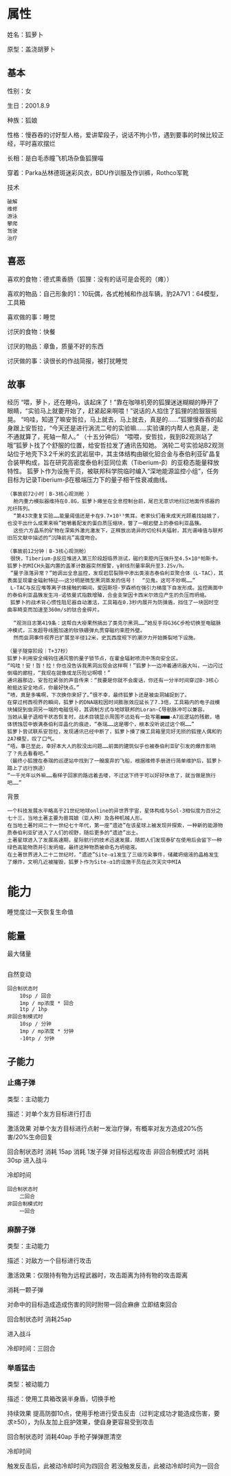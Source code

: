 # 属性

姓名：狐萝卜

原型：盖浇胡萝卜

## 基本

性别：女

生日：2001.8.9

种族：狐娘

性格：慢吞吞的讨好型人格，爱讲荤段子，说话不拘小节，遇到要事的时候比较正经，平时喜欢摆烂

长相：是白毛赤瞳飞机场杂鱼狐狸喵

穿着：Parka丛林德斑迷彩风衣，BDU作训服及作训裤，Rothco军靴

技术

```
破解
维修
游泳
攀爬
驾驶
治疗
```

## 喜恶

喜欢的食物：德式熏香肠（狐狸：没有的话可是会死的（瘫））

喜欢的物品：自己形象的1：10玩偶，各式枪械和作战车辆，豹2A7V1：64模型，工具箱

喜欢做的事：睡觉

讨厌的食物：快餐

讨厌的物品：章鱼，质量不好的东西

讨厌做的事：读很长的作战简报，被打扰睡觉

## 故事

经历
     “喂，萝卜，还在睡吗，该起床了！”靠在咖啡机旁的狐狸迷迷糊糊的睁开了眼睛，“实验马上就要开始了，赶紧起来啊喂！”说话的人掐住了狐狸的脸狠狠摇晃。
	 “呜哇，知道了嘛安哲拉，马上就去，马上就去，真是的……”狐狸慢吞吞的起身跟上安哲拉，“今天还是进行涡流二号的实验嘛……实验课的内帮人也真是，走不通就算了，死轴一帮人。”
	（十五分钟后）
     “喂喂，安哲拉，我到B2观测站了哦”狐萝卜找了个舒服的位置，给安哲拉发了通讯告知她。
	 涡轮二号实验站B2观测站位于地壳下3.2千米的玄武岩层中，其主体结构由碳化钽合金与泰伯利亚矿晶复合装甲构成，旨在研究高密度泰伯利亚同位素（Tiberium-β）的亚稳态能量释放特性。
	 狐萝卜作为设施干员，被联邦科学院临时编入“深地能源监控小组”，任务目标为记录Tiberium-β在极端压力下的量子相干性衰减曲线。

	（事故前72小时｜B-3核心观测舱 ）
      舱内重力模拟器维持在0.8G，狐萝卜瘫坐在全息控制台前，尾巴无意识地扫过地面传感器的光纤阵列。
	  “第43次重复实验……能量阈值还是卡在9.7×10¹⁵焦耳。老家伙们看来成天光顾着找姑娘了，也没干出什么成果来嘛”她嚼着配发的蛋白质压缩块，瞥了一眼岩壁上的泰伯利亚晶簇。
	  这些六方晶系的矿物在深紫外激光激发下，正释放出诡异的切伦科夫辐射，其光谱峰值与联邦旧历文献中描述的“沉降前兆”高度吻合。  

	（事故前12分钟｜B-3核心观测舱）
     很快，Tiberium-β反应堆进入第三阶段超临界测试，磁约束腔内压强升至4.5×10⁸帕斯卡。狐萝卜的MICH头盔内置的盖革计数器突然报警，γ射线剂量率飙升至3.2Sv/h。
	 “量子涨落异常？”她调出全息监控，发现岩层裂隙中渗出类液态泰伯利亚聚合体（L-TAC），其表面呈现霍金辐射特征——这分明是微型黑洞蒸发的信号！  “见鬼，这可不妙啊……”
	 L-TAC与反应堆等离子体接触的瞬间，爱因斯坦-罗森桥在强引力梯度下自发形成。监控画面中的泰伯利亚晶簇发生冯·诺依曼式指数增殖，合金支架因卡西米尔效应产生的负压而坍缩。
	 狐萝卜的战术背心惯性阻尼器自动激活，工具箱在0.3秒内展开为防弹盾，挡住了一块因时空曲率畸变而加速至360m/s的钛合金碎片。  

      “观测日志第419条：这帮白大褂果然搞出了类克尔黑洞……”她反手将G36C步枪切换至电磁脉冲模式，三发超导线圈加速的钕铁硼弹丸贯穿磁约束腔外壁。
	  然而虫洞事件视界已扩展至半径12米，史瓦西度规下的潮汐力开始撕裂地下设施。  

	（量子隧穿阶段｜T+37秒）
    狐萝卜利用安全绳钩住通风管的量子锁节点，在霍金辐射喷流中荡向安全区。
	“呜哇！安！哲！拉！你也没告诉我黑洞出现会这样啊！”狐萝卜一边冲着通讯器大叫，一边闪过倒塌的廊柱，“我现在就像成龙历险记啊喂！”
	通讯器那边，安哲拉紧张的声音传来：“我要是你就不会废话，你还有一分半时间穿过B-3核心舱抵达安全地点，你最好快点。”
	“啧，真是多嘴啊，下次换你来好了。”很不幸，最终狐萝卜还是被虫洞捕捉到了。
	在穿过柯西视界的瞬间，狐萝卜的DNA端粒因时间膨胀效应延长了7.3倍，工具箱内的电子战模块捕捉到虫洞另一端的电磁信号，其调制方式与地球联邦的Loran-C导航脉冲可以兼容。
	当她从量子退相干状态恢复时，战术目镜显示周围不远处有一处写着■■■-A7巡逻站的残骸，墙体锈蚀层中嵌满泰伯利亚晶化的痕迹，“泰瑞……这是哪个，根本没听说过这个啊……”
	狐萝卜尝试联系安哲拉，发现通讯已经中断了，狐萝卜摸了摸工具箱里完好无损的狐狸人偶和豹2A7模型，叹了口气。
	“唔，事已至此，幸好本大人的胶没出问题……前面的建筑似乎也被泰伯利亚矿引发的爆炸影响了？先去看看吧。”
	（最终小狐狸在泰瑞的巡逻站中找到了一艘废弃的飞船，根据维修手册进行简单维护后，狐萝卜踏上了远行旅途）
	“一千光年以外嘛……看样子回家的路远着去喽，不过这下终于可以好好休息了，就当做是旅行吧……”



背景

```
一个科技发展水平略高于21世纪地球online的异世界宇宙，星体构成与Sol-3相似度为百分之七十三，当地土著主要为兽耳娘（亚人种）及各种机械人形。
在当地土著时间二十一世纪七十年代，第一座“遗迹”在该星球上被发现并探索，一种新的能源物质泰伯利亚矿进入了人们的视野，随后更多的“遗迹”出土。
土著星球进入了发展高速期，星际航行的技术迅速发展，随即人们发现泰矿在使用后会留下一种绿色高能物质并引发坍缩，最终这种物质被命名为坍缩液。
在土著世界进入二十二世纪时，“遗迹”Site-α1发生了三级污染事件，储藏坍缩液的晶格发生了爆炸，文明几近被摧毁，狐萝卜作为Site-α1的设施干员在此次天灾中MIA
```

# 能力
睡觉度过一天恢复生命值

## 能量

最大储量
```

```

自然变动

```
回合制状态时
	10sp / 回合
	1mp / mp浓度 * 回合
	1tp / 1hp 
非回合制模式时
	10sp / 分钟
	1mp / mp浓度 * 分钟
	-10tp / 分钟
```

## 子能力

### 止痛子弹

类型：主动能力

描述：对单个友方目标进行打击

激活效果
   对单个友方目标进行点射一发治疗弹，有概率对友方造成20%伤害/20%生命回复
   
回合制状态时
	消耗 15ap
	消耗 1发子弹
	对目标远程攻击
非回合制模式时
	消耗 30sp
	进入战斗


冷却时间

```
回合制状态时
	二回合
非回合制模式时
	一回合
```

### 麻醉子弹

类型：主动能力

描述：对敌方一个目标进行攻击

激活效果：仅限持有物为远程武器时，攻击距离为持有物的攻击距离

消耗一颗子弹

对命中的目标造成造成伤害的同时附带一回合麻痹
立即结束回合



回合制状态时
消耗25ap

进入战斗

冷却时间：三回合


### 举盾猛击

类型：被动能力

描述：使用工具箱改装半身盾，切换手枪

持续效果
提高防御10点，使用手枪进行受击反击（过判定成功才能造成伤害，要求≥50），为队友加上庇护效果，使自身更容易受到攻击

回合制状态时
消耗40ap
手枪子弹弹匣清空

冷却时间

触发反击后，此被动冷却时间为四回合
若没触发反击，此被动冷却时间为一回合
